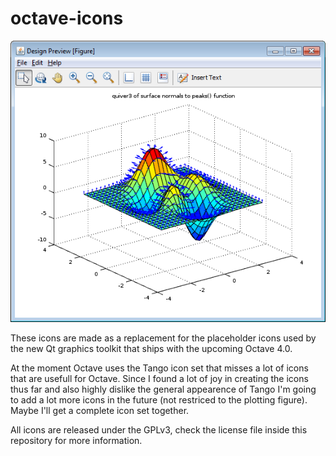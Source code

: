 # octave-icons
![Design Preview](/preview.png)

These icons are made as a replacement for the placeholder icons used by the new Qt graphics toolkit that ships with the upcoming Octave 4.0.

At the moment Octave uses the Tango icon set that misses a lot of icons that are usefull for Octave. Since I found a lot of joy in creating the icons thus far and also highly dislike the general appearence of Tango I'm going to add a lot more icons in the future (not restriced to the plotting figure). Maybe I'll get a complete icon set together.

All icons are released under the GPLv3, check the license file inside this repository for more information.
